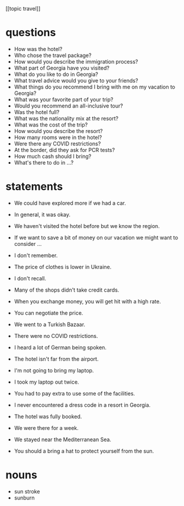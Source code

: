 [[topic travel]]
# questions
- How was the hotel?
- Who chose the travel package?
- How would you describe the immigration process?
- What part of Georgia have you visited?
- What do you like to do in Georgia?
- What travel advice would you give to your friends?
- What things do you recommend I bring with me on my vacation to Georgia?
- What was your favorite part of your trip?
- Would you recommend an all-inclusive tour?
- Was the hotel full?
- What was the nationality mix at the resort?
- What was the cost of the trip?
- How would you describe the resort?
- How many rooms were in the hotel?
- Were there any COVID restrictions?
- At the border, did they ask for PCR tests?
- How much cash should I bring?
- What's there to do in ...?


# statements
- We could have explored more if we had a car.
- In general, it was okay.

- We haven't visited the hotel before but we know the region.
- If we want to save a bit of money on our vacation we might want to consider ...
- I don't remember.
- The price of clothes is lower in Ukraine.
- I don't recall.
- Many of the shops didn't take credit cards.
- When you exchange money, you will get hit with a high rate.
- You can negotiate the price.
- We went to a Turkish Bazaar.
- There were no COVID restrictions.
- I heard a lot of German being spoken.
- The hotel isn't far from the airport.
- I'm not going to bring my laptop.
- I took my laptop out twice.
- You had to pay extra to use some of the facilities.
- I never encountered a dress code in a resort in Georgia.
- The hotel was fully booked.
- We were there for a week.
- We stayed near the Mediterranean Sea.
- You should a bring a hat to protect yourself from the sun.


# nouns
- sun stroke
- sunburn
